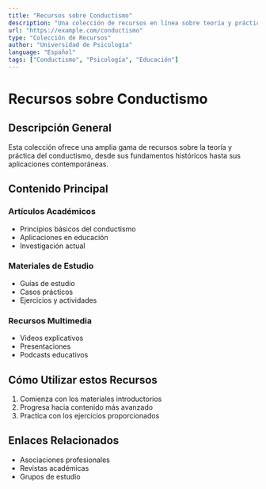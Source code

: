 ```yaml
---
title: "Recursos sobre Conductismo"
description: "Una colección de recursos en línea sobre teoría y práctica conductual, incluyendo artículos académicos, videos y materiales de estudio."
url: "https://example.com/conductismo"
type: "Colección de Recursos"
author: "Universidad de Psicología"
language: "Español"
tags: ["Conductismo", "Psicología", "Educación"]
---
```


# Recursos sobre Conductismo

## Descripción General
Esta colección ofrece una amplia gama de recursos sobre la teoría y práctica del conductismo, desde sus fundamentos históricos hasta sus aplicaciones contemporáneas.

## Contenido Principal

### Artículos Académicos
- Principios básicos del conductismo
- Aplicaciones en educación
- Investigación actual

### Materiales de Estudio
- Guías de estudio
- Casos prácticos
- Ejercicios y actividades

### Recursos Multimedia
- Videos explicativos
- Presentaciones
- Podcasts educativos

## Cómo Utilizar estos Recursos
1. Comienza con los materiales introductorios
2. Progresa hacia contenido más avanzado
3. Practica con los ejercicios proporcionados

## Enlaces Relacionados
- Asociaciones profesionales
- Revistas académicas
- Grupos de estudio